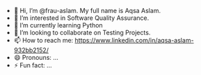 - 👋 Hi, I’m @frau-aslam. My full name is Aqsa Aslam.
- 👀 I’m interested in Software Quality Assurance.
- 🌱 I’m currently learning Python
- 💞️ I’m looking to collaborate on Testing Projects.
- 📫 How to reach me: https://www.linkedin.com/in/aqsa-aslam-932bb2152/
- 😄 Pronouns: ...
- ⚡ Fun fact: ...

<!---
frau-aslam/frau-aslam is a ✨ special ✨ repository because its `README.md` (this file) appears on your GitHub profile.
You can click the Preview link to take a look at your changes.
--->
